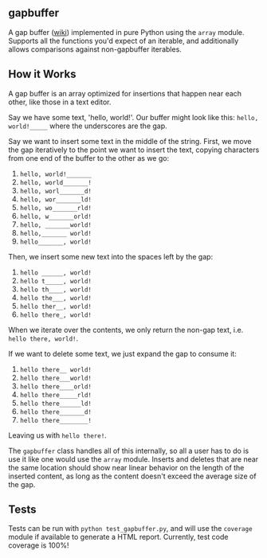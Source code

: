 gapbuffer
----

A gap buffer ([wiki](http://en.wikipedia.org/wiki/Gap_buffer)) implemented in
pure Python using the `array` module. Supports all the functions you'd expect of
an iterable, and additionally allows comparisons against non-gapbuffer
iterables.

How it Works
---
A gap buffer is an array optimized for insertions that happen near each other,
like those in a text editor.

Say we have some text, 'hello, world!'. Our buffer might look like this:
`hello, world!_____`
where the underscores are the gap.

Say we want to insert some text in the middle of the string. First, we move the
gap iteratively to the point we want to insert the text, copying characters from
one end of the buffer to the other as we go:

1. `hello, world!_______`
2. `hello, world_______!`
3. `hello, worl_______d!`
4. `hello, wor_______ld!`
5. `hello, wo_______rld!`
6. `hello, w_______orld!`
7. `hello, _______world!`
8. `hello,_______ world!`
9. `hello_______, world!`

Then, we insert some new text into the spaces left by the gap:

1. `hello ______, world!`
2. `hello t_____, world!`
3. `hello th____, world!`
4. `hello the___, world!`
5. `hello ther__, world!`
6. `hello there_, world!`

When we iterate over the contents, we only return the non-gap text, i.e. `hello
there, world!`.

If we want to delete some text, we just expand the gap to consume it:

1. `hello there__ world!`
2. `hello there___world!`
3. `hello there____orld!`
4. `hello there_____rld!`
5. `hello there______ld!`
5. `hello there_______d!`
5. `hello there________!`

Leaving us with `hello there!`.

The `gapbuffer` class handles all of this internally, so all a user has to do is
use it like one would use the `array` module. Inserts and deletes that are
near the same location should show near linear behavior on the length of the
inserted content, as long as the content doesn't exceed the average size of the
gap.

Tests
----
Tests can be run with `python test_gapbuffer.py`, and will use the `coverage`
module if available to generate a HTML report. Currently, test code coverage is
100%!
